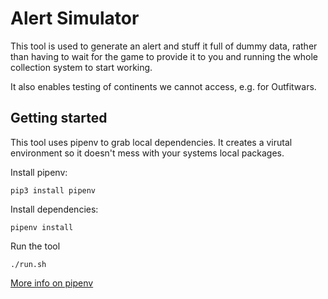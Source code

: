 # Alert Simulator

This tool is used to generate an alert and stuff it full of dummy data, rather than having to wait for the game to provide it to you and running the whole collection system to start working.

It also enables testing of continents we cannot access, e.g. for Outfitwars.

## Getting started

This tool uses pipenv to grab local dependencies. It creates a virutal environment so it doesn't mess with your systems local packages.

Install pipenv:

```shell
pip3 install pipenv
```

Install dependencies:

```shell
pipenv install
```

Run the tool
```shell
./run.sh
```

[More info on pipenv](https://pipenv.pypa.io/en/latest/install/#installing-packages-for-your-project)
